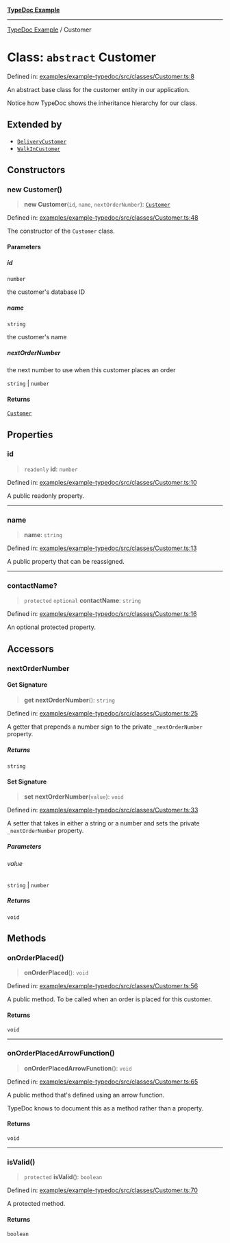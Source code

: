 [**TypeDoc Example**](../README.md)

***

[TypeDoc Example](../globals.md) / Customer

# Class: `abstract` Customer

Defined in: [examples/example-typedoc/src/classes/Customer.ts:8](https://github.com/ocavue/tsdocs/blob/2f8c0a17dd6e463365fb6ab0a4b429c67f8821f6/examples/example-typedoc/src/classes/Customer.ts#L8)

An abstract base class for the customer entity in our application.

Notice how TypeDoc shows the inheritance hierarchy for our class.

## Extended by

- [`DeliveryCustomer`](DeliveryCustomer.md)
- [`WalkInCustomer`](WalkInCustomer.md)

## Constructors

### new Customer()

> **new Customer**(`id`, `name`, `nextOrderNumber`): [`Customer`](Customer.md)

Defined in: [examples/example-typedoc/src/classes/Customer.ts:48](https://github.com/ocavue/tsdocs/blob/2f8c0a17dd6e463365fb6ab0a4b429c67f8821f6/examples/example-typedoc/src/classes/Customer.ts#L48)

The constructor of the `Customer` class.

#### Parameters

##### id

`number`

the customer's database ID

##### name

`string`

the customer's name

##### nextOrderNumber

the next number to use when this customer places an order

`string` | `number`

#### Returns

[`Customer`](Customer.md)

## Properties

### id

> `readonly` **id**: `number`

Defined in: [examples/example-typedoc/src/classes/Customer.ts:10](https://github.com/ocavue/tsdocs/blob/2f8c0a17dd6e463365fb6ab0a4b429c67f8821f6/examples/example-typedoc/src/classes/Customer.ts#L10)

A public readonly property.

***

### name

> **name**: `string`

Defined in: [examples/example-typedoc/src/classes/Customer.ts:13](https://github.com/ocavue/tsdocs/blob/2f8c0a17dd6e463365fb6ab0a4b429c67f8821f6/examples/example-typedoc/src/classes/Customer.ts#L13)

A public property that can be reassigned.

***

### contactName?

> `protected` `optional` **contactName**: `string`

Defined in: [examples/example-typedoc/src/classes/Customer.ts:16](https://github.com/ocavue/tsdocs/blob/2f8c0a17dd6e463365fb6ab0a4b429c67f8821f6/examples/example-typedoc/src/classes/Customer.ts#L16)

An optional protected property.

## Accessors

### nextOrderNumber

#### Get Signature

> **get** **nextOrderNumber**(): `string`

Defined in: [examples/example-typedoc/src/classes/Customer.ts:25](https://github.com/ocavue/tsdocs/blob/2f8c0a17dd6e463365fb6ab0a4b429c67f8821f6/examples/example-typedoc/src/classes/Customer.ts#L25)

A getter that prepends a number sign to the private `_nextOrderNumber`
property.

##### Returns

`string`

#### Set Signature

> **set** **nextOrderNumber**(`value`): `void`

Defined in: [examples/example-typedoc/src/classes/Customer.ts:33](https://github.com/ocavue/tsdocs/blob/2f8c0a17dd6e463365fb6ab0a4b429c67f8821f6/examples/example-typedoc/src/classes/Customer.ts#L33)

A setter that takes in either a string or a number and sets the private
`_nextOrderNumber` property.

##### Parameters

###### value

`string` | `number`

##### Returns

`void`

## Methods

### onOrderPlaced()

> **onOrderPlaced**(): `void`

Defined in: [examples/example-typedoc/src/classes/Customer.ts:56](https://github.com/ocavue/tsdocs/blob/2f8c0a17dd6e463365fb6ab0a4b429c67f8821f6/examples/example-typedoc/src/classes/Customer.ts#L56)

A public method. To be called when an order is placed for this customer.

#### Returns

`void`

***

### onOrderPlacedArrowFunction()

> **onOrderPlacedArrowFunction**(): `void`

Defined in: [examples/example-typedoc/src/classes/Customer.ts:65](https://github.com/ocavue/tsdocs/blob/2f8c0a17dd6e463365fb6ab0a4b429c67f8821f6/examples/example-typedoc/src/classes/Customer.ts#L65)

A public method that's defined using an arrow function.

TypeDoc knows to document this as a method rather than a property.

#### Returns

`void`

***

### isValid()

> `protected` **isValid**(): `boolean`

Defined in: [examples/example-typedoc/src/classes/Customer.ts:70](https://github.com/ocavue/tsdocs/blob/2f8c0a17dd6e463365fb6ab0a4b429c67f8821f6/examples/example-typedoc/src/classes/Customer.ts#L70)

A protected method.

#### Returns

`boolean`
